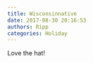 ```yaml
---
title: Wisconsinnative
date: 2017-08-30 20:16:53
authors: Ripp
categories: Holiday
---
```


 Love the hat!